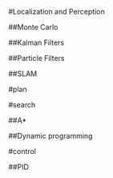 #Localization and Perception
>
##Monte Carlo
>
##Kalman Filters  
>
##Particle Filters
>
##SLAM  
>
#plan                       
>
#search
>
##A*
>
##Dynamic programming 
>
#control
>
##PID
